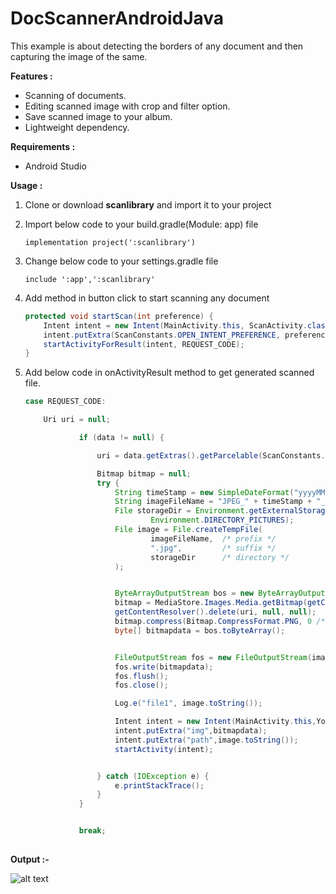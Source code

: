 # DocScannerAndroidJava
This example is about detecting the borders of any document and then capturing the image of the same.

<b>Features : </b>

- Scanning of documents.
- Editing scanned image with crop and filter option.
- Save scanned image to your album.
- Lightweight dependency.

<b>Requirements :</b>
- Android Studio

<b>Usage :</b>
1. Clone or download <b>scanlibrary</b> and import it to your project

2. Import below code to your build.gradle(Module: app) file

    ```implementation project(':scanlibrary')```

3. Change below code to your settings.gradle file

    ```include ':app',':scanlibrary'```

4. Add method in button click to start scanning any document

    ```java
    protected void startScan(int preference) {
        Intent intent = new Intent(MainActivity.this, ScanActivity.class);
        intent.putExtra(ScanConstants.OPEN_INTENT_PREFERENCE, preference);
        startActivityForResult(intent, REQUEST_CODE);
    }
    
 5. Add below code in onActivityResult method to get generated scanned file.
 
    ```java
    case REQUEST_CODE:

        Uri uri = null;

                if (data != null) {

                    uri = data.getExtras().getParcelable(ScanConstants.SCANNED_RESULT);

                    Bitmap bitmap = null;
                    try {
                        String timeStamp = new SimpleDateFormat("yyyyMMdd_HHmmss").format(new Date());
                        String imageFileName = "JPEG_" + timeStamp + "_";
                        File storageDir = Environment.getExternalStoragePublicDirectory(
                                Environment.DIRECTORY_PICTURES);
                        File image = File.createTempFile(
                                imageFileName,  /* prefix */
                                ".jpg",         /* suffix */
                                storageDir      /* directory */
                        );


                        ByteArrayOutputStream bos = new ByteArrayOutputStream();
                        bitmap = MediaStore.Images.Media.getBitmap(getContentResolver(), uri);
                        getContentResolver().delete(uri, null, null);
                        bitmap.compress(Bitmap.CompressFormat.PNG, 0 /*ignored for PNG*/, bos);
                        byte[] bitmapdata = bos.toByteArray();


                        FileOutputStream fos = new FileOutputStream(image);
                        fos.write(bitmapdata);
                        fos.flush();
                        fos.close();

                        Log.e("file1", image.toString());

                        Intent intent = new Intent(MainActivity.this,YourDestinationActivity.class);
                        intent.putExtra("img",bitmapdata);
                        intent.putExtra("path",image.toString());
                        startActivity(intent);


                    } catch (IOException e) {
                        e.printStackTrace();
                    }
                }


                break;
       

<b>Output :-</b>


![alt text](https://github.com/1986webdeveloper/DocScannerAndroidJava/blob/master/docScan.gif)


